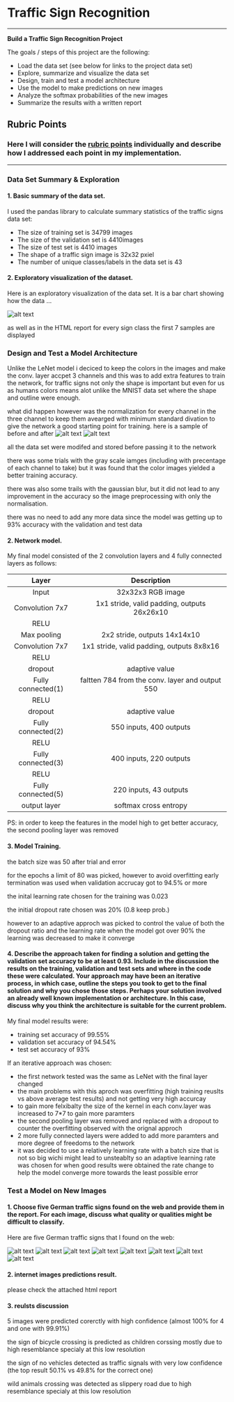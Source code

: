 # **Traffic Sign Recognition** 

---

**Build a Traffic Sign Recognition Project**

The goals / steps of this project are the following:
* Load the data set (see below for links to the project data set)
* Explore, summarize and visualize the data set
* Design, train and test a model architecture
* Use the model to make predictions on new images
* Analyze the softmax probabilities of the new images
* Summarize the results with a written report


[//]: # (Image References)

[image1]: ./graphs/trainings_vis.jpg "Visualization"
[image2]: ./graphs/input_image.png "Input image"
[image3]: ./graphs/norm.image.png "Output image"
[image4]: ./tests/0.jpg "Traffic Sign 1"
[image5]: ./tests/1.jpg "Traffic Sign 2"
[image6]: ./tests/2.jpg "Traffic Sign 3"
[image7]: ./tests/3.jpg "Traffic Sign 4"
[image8]: ./tests/4.jpg "Traffic Sign 5"
[image9]: ./tests/5.jpg "Traffic Sign 6"
[image10]: ./tests/6.jpg "Traffic Sign 7"
[image11]: ./tests/7.jpg "Traffic Sign 8"

## Rubric Points
### Here I will consider the [rubric points](https://review.udacity.com/#!/rubrics/481/view) individually and describe how I addressed each point in my implementation.  

---

### Data Set Summary & Exploration

#### 1. Basic summary of the data set. 
I used the pandas library to calculate summary statistics of the traffic
signs data set:

* The size of training set is 34799 images
* The size of the validation set is 4410images
* The size of test set is 4410 images
* The shape of a traffic sign image is 32x32 pxiel
* The number of unique classes/labels in the data set is 43

#### 2. Exploratory visualization of the dataset.

Here is an exploratory visualization of the data set. It is a bar chart showing how the data ...

![alt text][image1]

as well as in the HTML report for every sign class the first 7 samples are displayed

### Design and Test a Model Architecture

Unlike the LeNet model i deciced to keep the colors in the images and make the conv. layer accpet 3 channels and this was to add extra features to train the network, for traffic signs not only the shape is important but even for us as humans colors means alot unlike the MNIST data set where the shape and outline were enough.

what did happen however was the normalization for every channel in the three channel to keep them avearged with minimum standard divation to give the network a good starting point for training. 
here is a sample of before and after
![alt text][image2] ![alt text][image3] 

all the data set were modifed and stored before passing it to the network

there was some trials with the gray scale iamges (including with precentage of each channel to take) but it was found that the color images yielded a better training accuracy.

there was also some trails with the gaussian blur, but it did not lead to any improvement in the accuracy so the image preprocessing with only the normalisation.

there was no need to add any more data since the model was getting up to 93% accuracy with the validation and test data 



#### 2. Network model.

My final model consisted of the 2 convolution layers and 4 fully connected layers as follows:

| Layer         		      |     Description	        					                 | 
|:---------------------:|:---------------------------------------------:| 
| Input         		      | 32x32x3 RGB image   						                   	| 
| Convolution 7x7      	| 1x1 stride, valid padding, outputs 26x26x10 	 |
| RELU					             |							                                   					|
| Max pooling	         	| 2x2 stride,  outputs 14x14x10 			            	|
| Convolution 7x7	      | 1x1 stride, valid padding, outputs 8x8x16  	  |
| RELU	                	|         							                               |
| dropout              	|   adaptive value                              |
| Fully connected(1)			 | faltten 784 from the conv. layer and output 550 	|
|					RELU             	|												                                   |
| dropout              	|   adaptive value                              |
|	Fully connected(2)   	|			550 inputs, 400 outputs				                	|
| RELU                  |                                               |
| Fully connected(3)    |   400 inputs, 220 outputs                     |
| RELU                  |                                               |
|	Fully connected(5)   	|			220 inputs, 43 outputs				                 	|
| output layer          |     softmax cross entropy                     |

PS: in order to keep the features in the model high to get better accuracy, the second pooling layer was removed
 


#### 3. Model Training.

the batch size was 50 after trial and error

for the epochs a limit of 80 was picked, however to avoid overfitting early termination was used when validation accrucay got to 94.5% or more

the inital learning rate chosen for the training was 0.023

the initial dropout rate chosen was 20% (0.8 keep prob.)

however to an adaptive approch was picked to control the value of both the dropout ratio and the learning rate 
when the model got over 90% the learning was decreased to make it converge 

#### 4. Describe the approach taken for finding a solution and getting the validation set accuracy to be at least 0.93. Include in the discussion the results on the training, validation and test sets and where in the code these were calculated. Your approach may have been an iterative process, in which case, outline the steps you took to get to the final solution and why you chose those steps. Perhaps your solution involved an already well known implementation or architecture. In this case, discuss why you think the architecture is suitable for the current problem.

My final model results were:
* training set accuracy of 99.55%
* validation set accuracy of 94.54%
* test set accuracy of 93%

If an iterative approach was chosen:
* the first network tested was the same as LeNet with the final layer changed
* the main problems with this aproch was overfitting (high training reuslts vs above average test results) and not getting very high accurcay
* to gain more felxibalty the size of the kernel in each conv.layer was increased to 7*7 to gain more paramters 
* the second pooling layer was removed and replaced with a dropout to counter the overfitting observed with the orignal approch
* 2 more fully connected layers were added to add more paramters and more degree of freedoms to the network  
* it was decided to use a relatively learning rate with a batch size that is not so big wichi might lead to unsteablty so an adaptive learning rate was chosen for when good results were obtained the rate change to help the model converge more towards the least possible error 
 

### Test a Model on New Images

#### 1. Choose five German traffic signs found on the web and provide them in the report. For each image, discuss what quality or qualities might be difficult to classify.

Here are five German traffic signs that I found on the web:

![alt text][image4] ![alt text][image5] ![alt text][image6] 
![alt text][image7] ![alt text][image8] ![alt text][image9]
![alt text][image10] ![alt text][image11]

#### 2. internet images predictions result.
please check the attached html report 

#### 3. reulsts discussion 

5 images were predicted corerctly with high confidence (almost 100% for 4 and one with 99.91%)

the sign of bicycle crossing is predicted as children corssing mostly due to high resemblance specialy at this low resolution

the sign of no vehicles detected as traffic signals with very low confidence (the top result 50.1% vs 49.8% for the correct one)

wild animals crossing was detected as slippery road due to high resemblance specialy at this low resolution



